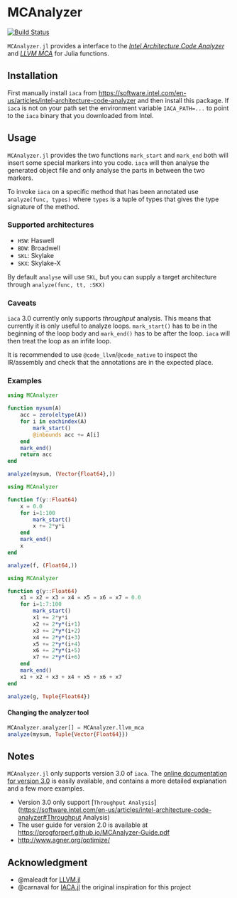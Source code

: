 # MCAnalyzer
[![Build Status](https://travis-ci.org/vchuravy/MCAnalyzer.jl.svg?branch=master)](https://travis-ci.org/vchuravy/MCAnalyzer.jl)

`MCAnalyzer.jl` provides a interface to the [*Intel Architecture Code Analyzer*](https://software.intel.com/en-us/articles/intel-architecture-code-analyzer) and [*LLVM MCA*](https://www.llvm.org/docs/CommandGuide/llvm-mca.html) for Julia functions.

## Installation

First manually install `iaca` from https://software.intel.com/en-us/articles/intel-architecture-code-analyzer and then install this package.
If `iaca` is not on your path set the environment variable `IACA_PATH=...` to point to the `iaca` binary that you downloaded from Intel.

## Usage

`MCAnalyzer.jl` provides the two functions `mark_start` and `mark_end`  both will insert some special markers into you code.
`iaca` will then analyse the generated object file and only analyse the parts in between the two markers.

To invoke `iaca` on a specific method that has been annotated use `analyze(func, types)` where `types` is a tuple of types that gives the type signature of the method.

### Supported architectures

- `HSW`: Haswell
- `BDW`: Broadwell
- `SKL`: Skylake
- `SKX`: Skylake-X

By default `analyse` will use `SKL`, but you can supply a target architecture through `analyze(func, tt, :SKX)`

### Caveats

`iaca` 3.0 currently only supports *throughput* analysis. This means that currently it is only useful to analyze loops.
`mark_start()` has to be in the beginning of the loop body and `mark_end()` has to be after the loop. `iaca` will then treat the loop as an infite loop.

It is recommended to use `@code_llvm`/`@code_native` to inspect the IR/assembly and check that the annotations are
in the expected place.

### Examples

```julia
using MCAnalyzer

function mysum(A)
    acc = zero(eltype(A))
    for i in eachindex(A)
        mark_start()
        @inbounds acc += A[i]
    end
    mark_end()
    return acc
end

analyze(mysum, (Vector{Float64},))
```

```julia
using MCAnalyzer

function f(y::Float64)
    x = 0.0
    for i=1:100
        mark_start()
        x += 2*y*i
    end
    mark_end()
    x
end

analyze(f, (Float64,))
```

```julia
using MCAnalyzer

function g(y::Float64)
    x1 = x2 = x3 = x4 = x5 = x6 = x7 = 0.0
    for i=1:7:100
        mark_start()
        x1 += 2*y*i
        x2 += 2*y*(i+1)
        x3 += 2*y*(i+2)
        x4 += 2*y*(i+3)
        x5 += 2*y*(i+4)
        x6 += 2*y*(i+5)
        x7 += 2*y*(i+6)
    end
    mark_end()
    x1 + x2 + x3 + x4 + x5 + x6 + x7
end

analyze(g, Tuple{Float64})
```

#### Changing the analyzer tool

```julia
MCAnalyzer.analyzer[] = MCAnalyzer.llvm_mca
analyze(mysum, Tuple{Vector{Float64}})
```

## Notes

`MCAnalyzer.jl` only supports version 3.0 of `iaca`. The [online documentation for version 3.0](https://software.intel.com/sites/default/files/managed/3d/23/intel-architecture-code-analyzer-3.0-users-guide.pdf) is easily available, and contains a more detailed explanation and a few more examples.

- Version 3.0 only support [`Throughput Analysis`](https://software.intel.com/en-us/articles/intel-architecture-code-analyzer#Throughput Analysis)
- The user guide for version 2.0 is available at https://progforperf.github.io/MCAnalyzer-Guide.pdf
- http://www.agner.org/optimize/

## Acknowledgment

- @maleadt for [LLVM.jl](https://github.com/maleadt/LLVM.jl)
- @carnaval for [IACA.jl](https://github.com/carnaval/IACA.jl) the original inspiration for this project
